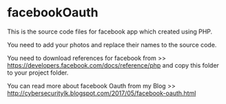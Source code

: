 # facebookOauth

This is the source code files for facebook app which created using PHP.

You need to add your photos and replace their names to the source code.

You need to download references for facebook from >> https://developers.facebook.com/docs/reference/php and copy this folder to your project folder.

You can read more about facebook Oauth from my Blog >> http://cybersecuritylk.blogspot.com/2017/05/facebook-oauth.html
